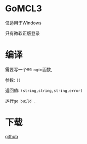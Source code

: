 # GoMCL3
仅适用于Windows

只有微软正版登录


# 编译
需要写一个<code>MSLogin</code>函数,

参数: <code>()</code>

返回值: <code>(string,string,string,error)</code>

运行<code>go build .</code>

# 下载
<a>[github](https://github.com/minecraftlaun/GoMCL3)</a>
